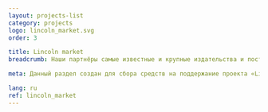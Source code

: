 ```yaml
---
layout: projects-list
category: projects
logo: lincoln_market.svg
order: 3

title: Lincoln market
breadcrumb: Наши партнёры самые известные и крупные издательства и поставщики товаров.

meta: Данный раздел создан для сбора средств на поддержание проекта «Lincoln&nbsp;virus». Приобретая товары у наших партнёров, Вы финансово поддерживаете наш проект. Наши партнёры самые известные и крупные издательства и поставщики товаров.

lang: ru
ref: lincoln_market
---
```

